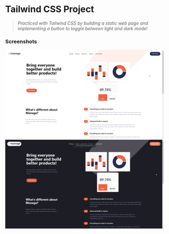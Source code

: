 # Tailwind CSS Project

>*Practiced with Tailwind CSS by building a static web page and implementing a button to toggle between light and dark mode!*

### Screenshots
![project image](./img/sc-light.png "screenshot")
![project image](./img/sc-dark.png "screenshot")
